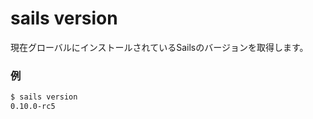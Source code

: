 # sails version

現在グローバルにインストールされているSailsのバージョンを取得します。

### 例

```sh
$ sails version
0.10.0-rc5
```


<docmeta name="uniqueID" value="sailsversion892721">
<docmeta name="displayName" value="sails version">

